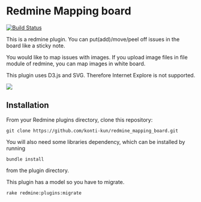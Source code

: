 # Redmine Mapping board

[![Build Status](https://travis-ci.org/konti-kun/redmine_mapping_board.svg?branch=master)](https://travis-ci.org/konti-kun/redmine_mapping_board)

This is a redmine plugin.
You can put(add)/move/peel off issues in the board like a sticky note.

You would like to map issues with images.
If you upload image files in file module of redmine, you can map images in white board.

This plugin uses D3.js and SVG.
Therefore Internet Explore is not supported.

![](https://github.com/konti-kun/redmine_mapping_board/wiki/mapping_board.png)

## Installation

From your Redmine plugins directory, clone this repository:

    git clone https://github.com/konti-kun/redmine_mapping_board.git

You will also need some libraries dependency, which can be installed by running

    bundle install

from the plugin directory.

This plugin has a model so you have to migrate.

    rake redmine:plugins:migrate


